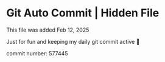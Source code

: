 # Git Auto Commit | Hidden File

This file was added Feb 12, 2025

Just for fun and keeping my daily git commit active 🤪

commit number: 577445
